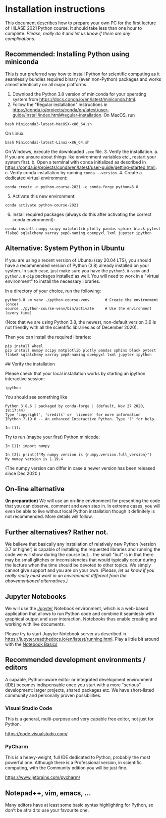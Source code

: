# Installation instructions

This document describes how to prepare your own PC for the first lecture of HiLASE 2021 Python course. 
It should take less than one hour to complete.
*Please, really do it and let us know if there are any complications.*

## Recommended: Installing Python using miniconda

This is our preferred way how to install Python for scientific computing as it seamlessly bundles required binary (even non-Python) packages
and works almost identically on all major platforms.

1. Download the Python 3.8 version of miniconda for your operating system from https://docs.conda.io/en/latest/miniconda.html.
2. Follow the "Regular installation" instructions in https://conda.io/projects/conda/en/latest/user-guide/install/index.html#regular-installation.
On MacOS, run
```
bash Miniconda3-latest-MacOSX-x86_64.sh
```
On Linux:
```
bash Miniconda3-latest-Linux-x86_64.sh
```
On Windows, execute the downloaded `.exe` file.
3. Verify the installation.
   a. If you are unsure about things like environment variables etc., restart your system first.
   b. Open a terminal with conda initialized as described in https://conda.io/projects/conda/en/latest/user-guide/getting-started.html.
   c. Verify conda installation by running `conda --version`.
4. Create a dedicated virtual environment:
```
conda create -n python-course-2021 -c conda-forge python=3.8
```
5. Activate this new environment:
```
conda activate python-course-2021
```
6. Install required packages (always do this after activating the correct conda environment):
```
conda install numpy scipy matplotlib plotly pandas sphinx black pytest flake8 sqlalchemy xarray pep8-naming openpyxl lxml jupyter ipython
```

## Alternative: System Python in Ubuntu

If you are using a recent version of Ubuntu (say 20.04 LTS), you should have a recommended version of Python (3.8)
already installed on your system. In such case, just make sure you have the `python3.8-venv` and `python3.8-pip`
packages installed as well. You will need to work in a "virtual environment" to install the necessary libraries.

In a directory of your choice, run the following:

```
python3.8 -m venv ./python-course-venv       # Create the environment (once)
source ./python-course-venv/bin/activate     # Use the environment (every time)
```

(Note that we are using Python 3.8, the newest, non-default version 3.9 is not friendly with all the scientific libraries as of December 2020).

Then you can install the required libraries:

```
pip install wheel
pip install numpy scipy matplotlib plotly pandas sphinx black pytest flake8 sqlalchemy xarray pep8-naming openpyxl lxml jupyter ipython
```

## Verify the installation 

Please check that your local installation works by starting an ipython interactive session:
```
ipython
```
You should see something like
```
Python 3.8.6 | packaged by conda-forge | (default, Nov 27 2020, 19:17:44)
Type 'copyright', 'credits' or 'license' for more information
IPython 7.19.0 -- An enhanced Interactive Python. Type '?' for help.

In [1]:
```
Try to run (maybe your first) Python minicode:
```
In [1]: import numpy

In [2]: print(f"My numpy version is {numpy.version.full_version}")
My numpy version is 1.19.4
```
(The numpy version can differ in case a newer version has been released since Dec 2020.)


## On-line alternative

**(In preparation)** We will use an on-line environment for presenting the code that you can observe, comment and even step in.
In extreme cases, you will even be able to live without local Python installation though it definitely is not recommended.
More details will follow.

## Further alternatives? Rather not.

We believe that basically any installation of relatively new Python (version 3.7 or higher) is capable of installing the requested
libraries and running the code we will show during the course but... the small "but" is in that there may be small glitches or inconsistencies
that would typically occur during the lecture when the time should be devoted to other topics. We simply cannot give support and you are on your own.
*(Please, let us know if you really really must work in an environment different from the abovementioned alternatives.)*

## Jupyter Notebooks

We will use the [Jupyter](https://jupyter.org/) Notebook environment, which is a web-based application that allows to run Python code
and combine it seamlesly with graphical output and user interaction. Notebooks thus enable creating and working with live documents.

Please try to start Jupyter Notebook server as described in https://jupyter.readthedocs.io/en/latest/running.html.
Play a little bit around with the [Notebook Basics](https://jupyter-notebook.readthedocs.io/en/stable/examples/Notebook/Notebook%20Basics.html)

## Recommended development environments / editors

A capable, Python-aware editor or integrated development environment (IDE) becomes indispensable
once you start with a more "serious" development: larger projects, shared packages etc.
We have short-listed community and personally proven possibilities.

### Visual Studio Code

This is a general, multi-purpose and very capable free editor, not just for Python.

https://code.visualstudio.com/

### PyCharm

This is a heavy-weight, full IDE dedicated to Python, probably the most powerful one. Although there is a Professional version,
in scientific computing, with the Community edition you will be just fine.

https://www.jetbrains.com/pycharm/

## Notepad++, vim, emacs, ...

Many editors have at least some basic syntax highlighting for Python, so don't be afraid to use your favourite one.